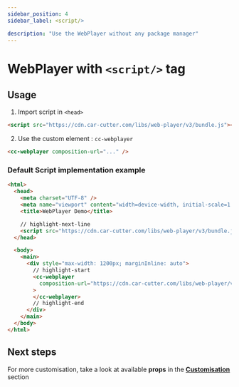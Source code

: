 ```yaml
---
sidebar_position: 4
sidebar_label: <script/>

description: "Use the WebPlayer without any package manager"
---
```


# WebPlayer with `<script/>` tag

## Usage

1. Import script in `<head>`

```html
<script src="https://cdn.car-cutter.com/libs/web-player/v3/bundle.js"></script>
```

2. Use the custom element : `cc-webplayer`

```html
<cc-webplayer composition-url="..." />
```

### Default Script implementation example

```html title="index.html"
<html>
  <head>
    <meta charset="UTF-8" />
    <meta name="viewport" content="width=device-width, initial-scale=1.0" />
    <title>WebPlayer Demo</title>

    // highlight-next-line
    <script src="https://cdn.car-cutter.com/libs/web-player/v3/bundle.js"></script>
  </head>

  <body>
    <main>
      <div style="max-width: 1200px; marginInline: auto">
        // highlight-start
        <cc-webplayer
          composition-url="https://cdn.car-cutter.com/libs/web-player/v3/demos/composition.json"
        >
        </cc-webplayer>
        // highlight-end
      </div>
    </main>
  </body>
</html>
```

## Next steps

For more customisation, take a look at available **props** in the **[Customisation](../customisation.md)** section
